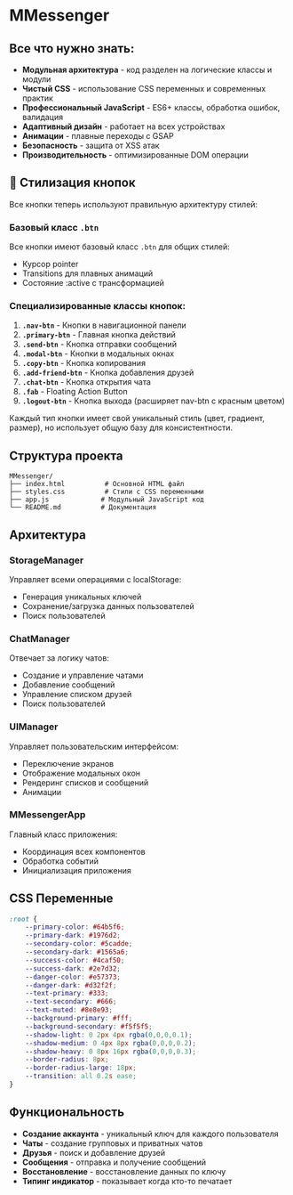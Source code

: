 # MMessenger

## Все что нужно знать:

- **Модульная архитектура** - код разделен на логические классы и модули
- **Чистый CSS** - использование CSS переменных и современных практик
- **Профессиональный JavaScript** - ES6+ классы, обработка ошибок, валидация
- **Адаптивный дизайн** - работает на всех устройствах
- **Анимации** - плавные переходы с GSAP
- **Безопасность** - защита от XSS атак
- **Производительность** - оптимизированные DOM операции

## 🎨 Стилизация кнопок

Все кнопки теперь используют правильную архитектуру стилей:

### Базовый класс `.btn`
Все кнопки имеют базовый класс `.btn` для общих стилей:
- Курсор pointer
- Transitions для плавных анимаций
- Состояние :active с трансформацией

### Специализированные классы кнопок:

1. **`.nav-btn`** - Кнопки в навигационной панели
2. **`.primary-btn`** - Главная кнопка действий
3. **`.send-btn`** - Кнопка отправки сообщений
4. **`.modal-btn`** - Кнопки в модальных окнах
5. **`.copy-btn`** - Кнопка копирования
6. **`.add-friend-btn`** - Кнопка добавления друзей
7. **`.chat-btn`** - Кнопка открытия чата
8. **`.fab`** - Floating Action Button
9. **`.logout-btn`** - Кнопка выхода (расширяет nav-btn с красным цветом)

Каждый тип кнопки имеет свой уникальный стиль (цвет, градиент, размер), но использует общую базу для консистентности.

## Структура проекта

```
MMessenger/
├── index.html          # Основной HTML файл
├── styles.css          # Стили с CSS переменными
├── app.js             # Модульный JavaScript код
└── README.md          # Документация
```

## Архитектура

### StorageManager
Управляет всеми операциями с localStorage:
- Генерация уникальных ключей
- Сохранение/загрузка данных пользователей
- Поиск пользователей

### ChatManager
Отвечает за логику чатов:
- Создание и управление чатами
- Добавление сообщений
- Управление списком друзей
- Поиск пользователей

### UIManager
Управляет пользовательским интерфейсом:
- Переключение экранов
- Отображение модальных окон
- Рендеринг списков и сообщений
- Анимации

### MMessengerApp
Главный класс приложения:
- Координация всех компонентов
- Обработка событий
- Инициализация приложения

## CSS Переменные

```css
:root {
    --primary-color: #64b5f6;
    --primary-dark: #1976d2;
    --secondary-color: #5cadde;
    --secondary-dark: #1565a6;
    --success-color: #4caf50;
    --success-dark: #2e7d32;
    --danger-color: #e57373;
    --danger-dark: #d32f2f;
    --text-primary: #333;
    --text-secondary: #666;
    --text-muted: #8e8e93;
    --background-primary: #fff;
    --background-secondary: #f5f5f5;
    --shadow-light: 0 2px 4px rgba(0,0,0,0.1);
    --shadow-medium: 0 4px 8px rgba(0,0,0,0.2);
    --shadow-heavy: 0 8px 16px rgba(0,0,0,0.3);
    --border-radius: 8px;
    --border-radius-large: 18px;
    --transition: all 0.2s ease;
}
```

## Функциональность

- **Создание аккаунта** - уникальный ключ для каждого пользователя
- **Чаты** - создание групповых и приватных чатов
- **Друзья** - поиск и добавление друзей
- **Сообщения** - отправка и получение сообщений
- **Восстановление** - восстановление данных по ключу
- **Типинг индикатор** - показывает когда кто-то печатает